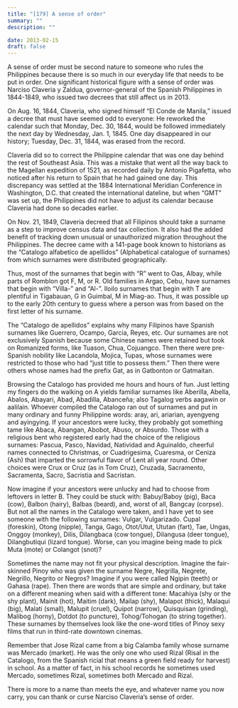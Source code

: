 ```yaml
---
title: "[179] A sense of order"
summary: ""
description: ""

date: 2013-02-15
draft: false
---
```


A sense of order must be second nature to someone who rules the Philippines because there is so much in our everyday life that needs to be put in order. One significant historical figure with a sense of order was Narciso Claveria y Zaldua, governor-general of the Spanish Philippines in 1844-1849, who issued two decrees that still affect us in 2013.

On Aug. 16, 1844, Claveria, who signed himself “El Conde de Manila,” issued a decree that must have seemed odd to everyone: He reworked the calendar such that Monday, Dec. 30, 1844, would be followed immediately the next day by Wednesday, Jan. 1, 1845. One day disappeared in our history; Tuesday, Dec. 31, 1844, was erased from the record.

Claveria did so to correct the Philippine calendar that was one day behind the rest of Southeast Asia. This was a mistake that went all the way back to the Magellan expedition of 1521, as recorded daily by Antonio Pigafetta, who noticed after his return to Spain that he had gained one day. This discrepancy was settled at the 1884 International Meridian Conference in Washington, D.C. that created the international dateline, but when “GMT” was set up, the Philippines did not have to adjust its calendar because Claveria had done so decades earlier.

On Nov. 21, 1849, Claveria decreed that all Filipinos should take a surname as a step to improve census data and tax collection. It also had the added benefit of tracking down unusual or unauthorized migration throughout the Philippines. The decree came with a 141-page book known to historians as the “Catalogo alfabetico de apellidos” (Alphabetical catalogue of surnames) from which surnames were distributed geographically.

Thus, most of the surnames that begin with “R” went to Oas, Albay, while parts of Romblon got F, M, or R. Old families in Argao, Cebu, have surnames that begin with “Villa-” and “Al-”. Iloilo surnames that begin with T are plentiful in Tigabauan, G in Guimbal, M in Miag-ao. Thus, it was possible up to the early 20th century to guess where a person was from based on the first letter of his surname.

The “Catalogo de apellidos” explains why many Filipinos have Spanish surnames like Guerrero, Ocampo, Garcia, Reyes, etc. Our surnames are not exclusively Spanish because some Chinese names were retained but took on Romanized forms, like Tuason, Chua, Cojuangco. Then there were pre-Spanish nobility like Lacandola, Mojica, Tupas, whose surnames were restricted to those who had “just title to possess them.” Then there were others whose names had the prefix Gat, as in Gatbonton or Gatmaitan.

Browsing the Catalogo has provided me hours and hours of fun. Just letting my fingers do the walking on A yields familiar surnames like Aberilla, Abella, Abalos, Abayari, Abad, Abadilla, Abanceña; also Tagalog verbs   aagawin   or   aalilain. Whoever compiled the Catalogo ran out of surnames and put in many ordinary and funny Philippine words:  aray,  ari, ariarian, ayengyeng  and  ayingying. If your ancestors were lucky, they probably got something tame like Abaca, Abangan, Abobot, Abuso, or Absurdo. Those with a religious bent who registered early had the choice of the religious surnames: Pascua, Pasco, Navidad, Natividad and Aguinaldo, cheerful names connected to Christmas, or Cuadrigesima, Cuaresma, or Ceniza (Ash) that imparted the sorrowful flavor of Lent all year round. Other choices were Crux or Cruz (as in Tom Cruz), Cruzada, Sacramento, Sacramenta, Sacro, Sacristia and Sacristan.

Now imagine if your ancestors were unlucky and had to choose from leftovers in letter B. They could be stuck with: Babuy/Baboy (pig), Baca (cow), Balbon (hairy), Balbas (beard), and, worst of all, Bangcay (corpse). But not all the names in the Catalogo were taken, and I have yet to see someone with the following surnames: Vulgar, Vulgarizado. Cupal (foreskin), Otong (nipple), Tanga, Gago, Otot/Utut, Ututan (fart), Tae, Ungas, Onggoy (monkey), Dilis, Dilangbaca (cow tongue), Dilangusa (deer tongue), Dilangbutiqui (lizard tongue). Worse, can you imagine being made to pick Muta (mote) or Colangot (snot)?

Sometimes the name may not fit your physical description. Imagine the fair-skinned Pinoy who was given the surname Negre, Negrilla, Negrete, Negrillo, Negrito or Negros? Imagine if you were called Ngipin (teeth) or Gahasa (rape). Then there are words that are simple and ordinary, but take on a different meaning when said with a different tone: Macahiya (shy or the shy plant), Mainit (hot), Maitim (dark), Mailap (shy), Malapot (thick), Malaqui (big), Malati (small), Malupit (cruel), Quipot (narrow), Quisquisan (grinding), Malibog (horny), Dotdot (to puncture), Tohog/Tohogan (to string together). These surnames by themselves look like the one-word titles of Pinoy sexy films that run in third-rate downtown cinemas.

Remember that Jose Rizal came from a big Calamba family whose surname was Mercado (market). He was the only one who used Rizal (Risal in the Catalogo, from the Spanish   ricial   that means a green field ready for harvest) in school. As a matter of fact, in his school records he sometimes used Mercado, sometimes Rizal, sometimes both Mercado and Rizal.

There is more to a name than meets the eye, and whatever name you now carry, you can thank or curse Narciso Claveria’s sense of order.
